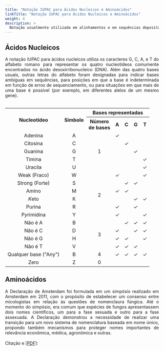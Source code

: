 ```yaml
---
title: "Notação IUPAC para Ácidos Nucleicos e Aminoácidos"
linkTitle: "Notação IUPAC para Ácidos Nucleicos e Aminoácidos"
weight: 4
description: >
  Notação usualmente utilizada em alinhamentos e em sequências depositadas nos banco de dados
---
```


## Ácidos Nucleicos

<div align="justify">
A notação IUPAC para ácidos nucleicos utiliza os caracteres G, C, A, e T do alfabeto romano para representar os quatro nucleotídeos comumente encontrados no ácido desoxirribonucleico (DNA). Além das quatro bases usuais, outras letras do alfabeto foram designadas para indicar bases ambíguas em sequências, para posições em que a base é indeterminada em função de erros de sequenciamento, ou para situações em que mais de uma base é possível (por exemplo, em diferentes alelos de um mesmo gene). 
<br><br>
</div>
<div align="center">
</div>
<table style="text-align:center;">
  <tr>
    <th rowspan="2" style="vertical-align:middle;"><strong>Nucleotídeo</strong></th>
	<th rowspan="2" style="vertical-align:middle;"><strong>Símbolo</strong></th>
	<th colspan="5"><strong>Bases representadas</th></strong></th>
  <tr>
	<th>Número <br>de bases</th>
	<th>A</th>
	<th>C</th>
	<th>G</th>
	<th>T</th>
  <tr>
    <td>Adenina</td>
    <td style="text-align:center;">A</td>
	<td rowspan="5" style="vertical-align:middle;">1</td>
	<td>✓</td>
	<td> </td>
	<td> </td>
	<td> </td>
  </tr> 
  <tr>
    <td>Citosina</td>
    <td>C</td>
	<td> </td>
	<td>✓</td>
	<td> </td>
	<td> </td>
  <tr>
    <td>Guanina</td>
    <td>G</td>
	<td> </td>
	<td> </td>
	<td>✓</td>
	<td> </td>
  </tr>
  <tr>
    <td>Timina</td>
    <td>T</td>
	<td> </td>
	<td> </td>
	<td> </td>
	<td>✓</td>
  </tr>
    <tr>
    <td>Uracila</td>
    <td>U</td>
	<td> </td>
	<td> </td>
	<td> </td>
	<td>✓</td>
  </tr>
  <tr>
    <td>Weak (Fraco)</td>
    <td>W</td>
	<td rowspan="6" style="vertical-align:middle;">2</td>
	<td>✓</td>
	<td> </td>
	<td> </td>
	<td>✓</td>
  </tr> 
    <tr>
    <td>Strong (Forte)</td>
    <td>S</td>
	<td> </td>
	<td>✓</td>
	<td>✓</td>
	<td> </td>
  </tr>
    <tr>
    <td>A<i>m</i>ino</td>
    <td>M</td>
	<td>✓</td>
	<td>✓</td>
	<td> </td>
	<td> </td>
  </tr>
    <tr>
    <td><i>K</i>eto</td>
    <td>K</td>
	<td> </td>
	<td> </td>
	<td>✓</td>
	<td>✓</td>
  </tr>
    <tr>
    <td>Pu<i>r</i>ina</td>
    <td>R</td>
	<td>✓</td>
	<td> </td>
	<td>✓</td>
	<td> </td>
  </tr>
  <tr>
    <td>P<i>y</i>rimidina</td>
    <td>Y</td>
	<td>✓</td>
	<td> </td>
	<td> </td>
	<td>✓</td>
  </tr>
  <tr>
    <td>Não é A</td>
    <td>B</td>
	<td rowspan="4" style="vertical-align:middle;">3</td>
	<td> </td>
	<td>✓</td>
	<td>✓</td>
	<td>✓</td>
  </tr>
    <tr>
    <td>Não é C</td>
    <td>D</td>
	<td>✓</td>
	<td> </td>
	<td>✓</td>
	<td>✓</td>
  </tr>
    <tr>
    <td>Não é G</td>
    <td>H</td>
	<td>✓</td>
	<td>✓</td>
	<td> </td>
	<td>✓</td>
  </tr>
    <tr>
    <td>Não é T</td>
    <td>V</td>
	<td>✓</td>
	<td>✓</td>
	<td>✓</td>
	<td> </td>
  </tr>
    <tr>
    <td>Qualquer base ("A<i>n</i>y")</td>
    <td>B</td>
	<td rowspan="1" style="vertical-align:middle;">4</td>
	<td>✓</td>
	<td>✓</td>
	<td>✓</td>
	<td>✓</td>
  </tr>
  <tr>
    <td>Zero</td>
    <td>Z</td>
	<td rowspan="1" style="vertical-align:middle;">0</td>
	<td> </td>
	<td> </td>
	<td> </td>
	<td> </td>
  </tr>
</table> 
<div>
</div>

## Aminoácidos

<div align="justify">
A Declaração de Amsterdam foi formulada em um simpósio realizado em Amsterdam em 2011, com o propósito de estabelecer um consenso entre micologistas em relação às questões de nomenclaura fúngica. Até o momento do simpósio, era comum que espécies de fungos apresentassem dois nomes científicos, um para a fase sexuada e outro para a fase assexuada. A Declaração demonstrou a necessidade de realizar uma transição para um novo sistema de nomenclatura baseada em nome único, propondo também mecanismos para proteger nomes importantes de relevância econômica, médica, agronômica e outras.
<br><br>
Citação e <a href="https://www.ncbi.nlm.nih.gov/pmc/articles/PMC3317370/pdf/ima-2-105.pdf">[PDF]</a>:
<br><br>
</div>



